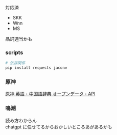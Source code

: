 対応済

- SKK
- Wnn
- MS

品詞適当かも

### scripts

```bash
# 依存関係
pip install requests jaconv
```

### 原神

[原神 英語・中国語辞典 オープンデータ・API](https://genshin-dictionary.com/ja/opendata)

### 鳴潮

読み方わからん  
chatgpt に任せてるからおかしいところあがあるかも
